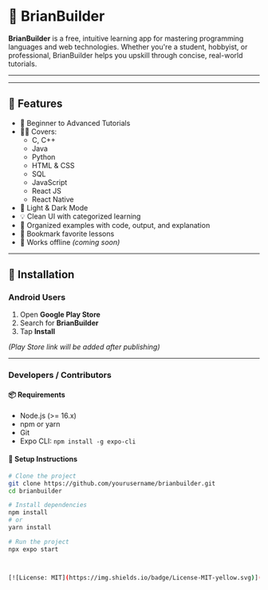 # 🧠 BrianBuilder



**BrianBuilder** is a free, intuitive learning app for mastering programming languages and web technologies. Whether you're a student, hobbyist, or professional, BrianBuilder helps you upskill through concise, real-world tutorials.

---

---

## 🚀 Features

- 📘 Beginner to Advanced Tutorials
- 🧑‍💻 Covers:
  - C, C++
  - Java
  - Python
  - HTML & CSS
  - SQL
  - JavaScript
  - React JS
  - React Native
- 🌙 Light & Dark Mode
- 💡 Clean UI with categorized learning
- 📂 Organized examples with code, output, and explanation
- 📌 Bookmark favorite lessons
- 📴 Works offline *(coming soon)*

---

## 📱 Installation

### Android Users

1. Open **Google Play Store**
2. Search for **BrianBuilder**
3. Tap **Install**

*(Play Store link will be added after publishing)*

---

### Developers / Contributors

#### 📦 Requirements

- Node.js (>= 16.x)
- npm or yarn
- Git
- Expo CLI: `npm install -g expo-cli`

#### 🔧 Setup Instructions

```bash
# Clone the project
git clone https://github.com/yourusername/brianbuilder.git
cd brianbuilder

# Install dependencies
npm install
# or
yarn install

# Run the project
npx expo start



[![License: MIT](https://img.shields.io/badge/License-MIT-yellow.svg)](LICENSE)
